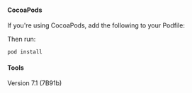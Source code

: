 #### CocoaPods
If you're using CocoaPods, add the following to your Podfile:

Then run:

```
pod install
```

#### Tools
Version 7.1 (7B91b)

